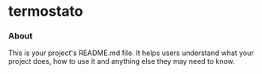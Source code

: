 termostato
==========

### About

This is your project's README.md file. It helps users understand what your
project does, how to use it and anything else they may need to know.
